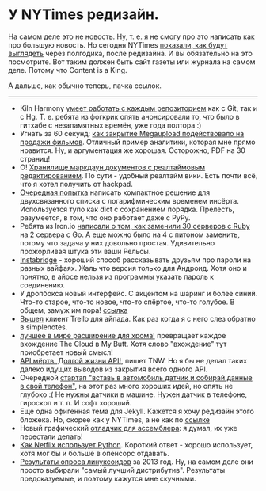 # У NYTimes редизайн.

На самом деле это не новость. Ну, т. е. я не смогу про это написать как про большую новость. Но сегодня NYTimes [показали, как будут выглядеть](http://www.nytimes.com/marketing/prototype/index.html) через полгодика, после редизайна.
И вы обязательно на это посмотрите. Вот таким должен быть сайт газеты или журнала на самом деле. Потому что Content is a King.

А дальше, как обычно теперь, пачка ссылок.
<img src="http://cho.justos.org:9119/counter.gif" height=1 width=1>

-----

* Kiln Harmony [умеет работать с каждым репозиторием](http://blog.fogcreek.com/announcing-kiln-harmony-the-future-of-dvcs/) как с Git, так и с  Hg. Т. е. ребята из фогкрик опять анонсировали то, что было в гитхабе с незапамятных времён, уже года полтора :)
* Угнать за 60 секунд: [как закрытие Megaupload подействовало на продажи фильмов](http://papers.ssrn.com/sol3/papers.cfm?abstract_id=2229349). Отличный пример аналитики, которая мне прямо нравится. Ну, и аргументация же хорошая. Осторожно, PDF на 30 страниц!
* О! [Хранилище маркдаун документов с реалтаймовым редактированием](http://www.document.ly/). По сути - удобный реалтайм вики. Есть почти всё, что я хотел получить от hackpad.
* [Очередная попытка](http://pythonsweetness.tumblr.com/post/45227295342/fast-pypy-compatible-ordered-map-in-89-lines-of-python) написать компактное решение для двухсвязанного списка с логарифмическим временем инсёрта. Используется тупо как dict с сохранением порядка. Прелесть, разумеется, в том, что оно работает даже с PyPy.
* Ребята из Iron.io [написали о том, как заменили 30 серверов с Ruby](http://blog.iron.io/2013/03/how-we-went-from-30-servers-to-2-go.html) на 2 сервера с Go. А еще можно было на 4 с питоном заменить, потому что задача у них довольно простая. Удивительно прожорливая штука эти ваши Рельсы.
* [Instabridge](http://www.instabridge.com/) - хороший способ рассказывать друзьям про пароли на разных вайфаях. Жаль что версия только для Андроид. Хотя оно и понятно, в айосе нельзя из программы указать пароль к соединению.
* У дропбокса новый интерфейс. С акцентом на шаринг и более синий. Что-то старое, что-то новое, что-то спёртое, что-то голубое. В общем, замуж им пора! [ссылка](http://techcrunch.com/2013/03/12/dropbox-revamps-its-desktop-clients-with-a-new-menu-and-a-bigger-focus-on-sharing/)
* [Вышел](http://blog.trello.com/trello-for-ipad-is-here/) клиент Trello для айпада. Как раз когда я с него слез обратно в simplenotes.
* [лучшее в мире расширение для хрома!](http://betabeat.com/2013/03/chrome-extension-replaces-every-instance-of-the-cloud-with-the-far-superior-my-butt/) превращает каждое вхождение The Cloud в My Butt. Хотя слово "вхождение" тут приобретает новый смысл!
* [API мёртв. Долгой жизни API!](http://thenextweb.com/dd/2013/03/12/apis-are-dead-long-live-apis/), пишет TNW. Но я бы не делал таких далеко идущих выводов из закрытия всего одного API.
* Очередной [стартап "вставь в автомобиль датчик и собирай данные в свой телефон"](http://www.automatic.com/), на этот раз много хороших идей, но опять не глубоко  :( Не нужны датчики в машине. Нужен датчик в телефоне, гироскоп и т. п. И софт хороший.
* Еще одна офигенная тема для Jekyll. Кажется я хочу редизайн этого бложека. Но, скорее как у NYTimes, а не как по [ссылке](http://bradleyfew.com/blogginekyll/)
* Новый графический [отладчик для ассемблера](https://github.com/zer0fl4g/Nanomite): я думал, их уже перестали делать!
* [Как Netflix использует Python](http://techblog.netflix.com/2013/03/python-at-netflix.html). Короткий ответ - хорошо использует, хотя мог бы и больше в опенсорс отдавать.
* [Результаты опроса линуксоидов](http://constantmayhem.com/ty-stuff/linuxsurvey/2013.html) за 2013 год. Ну, на самом деле они просто выбирали "самый лучший дистрибутив". Результаты предсказуемые, и поэтому кажутся мне скучными.
